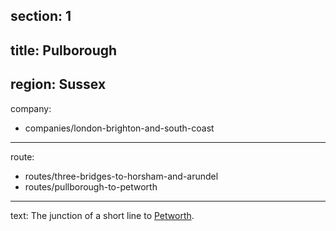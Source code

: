 section: 1
----
title: Pulborough
----
region: Sussex
----
company:
- companies/london-brighton-and-south-coast
----
route:
- routes/three-bridges-to-horsham-and-arundel
- routes/pullborough-to-petworth
----
text: The junction of a short line to [Petworth](/stations/petworth).
